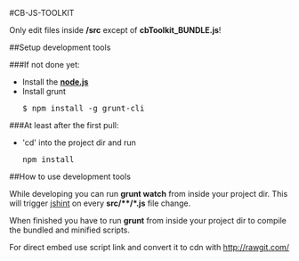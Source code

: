 #CB-JS-TOOLKIT

Only edit files inside **/src** except of **cbToolkit_BUNDLE.js**!

##Setup development tools

###If not done yet:
 - Install the **[node.js](http://nodejs.org)**
 - Install grunt
   <pre>
   $ npm install -g grunt-cli
   </pre>

###At least after the first pull:
 - 'cd' into the project dir and run
   <pre>
   npm install
   </pre>

##How to use development tools

While developing you can run **grunt watch** from inside your project dir.
This will trigger [jshint](http://www.jshint.com/) on every **src/\*\*/\*.js** file change.

When finished you have to run **grunt** from inside your project dir to compile the bundled and minified scripts.


For direct embed use script link and convert it to cdn with http://rawgit.com/
